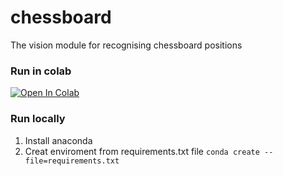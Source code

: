 # chessboard
The vision module for recognising chessboard positions

### Run in colab
[![Open In Colab](https://colab.research.google.com/assets/colab-badge.svg)](https://colab.research.google.com/github/silent-ai/chessboard/blob/main/chessboard_detector.ipynb)

### Run locally
1. Install anaconda
2. Creat enviroment from requirements.txt file
`conda create --file=requirements.txt`
